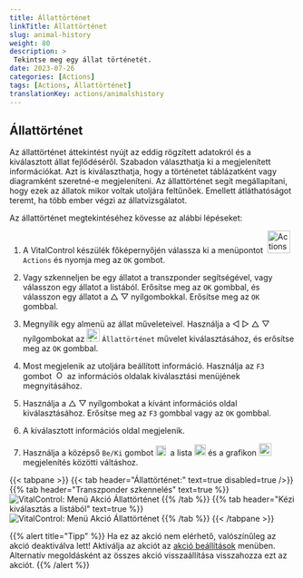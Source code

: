 ```yaml
---
title: Állattörténet
linkTitle: Állattörténet
slug: animal-history
weight: 80
description: >
 Tekintse meg egy állat történetét.
date: 2023-07-26
categories: [Actions]
tags: [Actions, Állattörténet]
translationKey: actions/animalshistory
---
```


## Állattörténet

Az állattörténet áttekintést nyújt az eddig rögzített adatokról és a kiválasztott állat fejlődéséről. Szabadon választhatja ki a megjelenített információkat. Azt is kiválaszthatja, hogy a történetet táblázatként vagy diagramként szeretné-e megjeleníteni. Az állattörténet segít megállapítani, hogy ezek az állatok mikor voltak utoljára feltűnőek. Emellett átláthatóságot teremt, ha több ember végzi az állatvizsgálatot.

Az állattörténet megtekintéséhez kövesse az alábbi lépéseket:

1. A VitalControl készülék főképernyőjén válassza ki a menüpontot &nbsp;<img src="/icons/actions.svg" width="40" align="bottom" alt="Actions" />  `Actions` és nyomja meg az `OK` gombot.

2. Vagy szkenneljen be egy állatot a transzponder segítségével, vagy válasszon egy állatot a listából. Erősítse meg az `OK` gombbal, és válasszon egy állatot a △ ▽ nyílgombokkal. Erősítse meg az `OK` gombbal.

3. Megnyílik egy almenü az állat műveleteivel. Használja a ◁ ▷ △ ▽ nyílgombokat az <img src="/icons/actions/history.svg" width="23" align="bottom" alt="Animal history" /> `Állattörténet` művelet kiválasztásához, és erősítse meg az `OK` gombbal.

4. Most megjelenik az utoljára beállított információ. Használja az `F3` gombot &nbsp;<img src="/icons/footer/open-popup.svg" width="15" align="bottom" alt="Open popup" /> az információs oldalak kiválasztási menüjének megnyitásához.

5. Használja a △ ▽ nyílgombokat a kívánt információs oldal kiválasztásához. Erősítse meg az `F3` gombbal vagy az `OK` gombbal.

6. A kiválasztott információs oldal megjelenik.

7. Használja a középső `Be/Ki` gombot <img src="/icons/footer/on-off.svg" width="18" align="bottom" alt="On/Off button" />&nbsp; a lista <img src="/icons/footer/list.svg" width="20" align="bottom" alt="Liste display" /> és a grafikon <img src="/icons/footer/chart.svg" width="22" align="bottom" alt="Chart display" />&nbsp; megjelenítés közötti váltáshoz.

{{< tabpane >}}
{{< tab header="Állattörténet:" text=true disabled=true />}}
{{% tab header="Transzponder szkennelés" text=true %}}
![VitalControl: Menü Akció Állattörténet](../images/animalhistory-scan.png "Állattörténet")
{{% /tab %}}
{{% tab header="Kézi kiválasztás a listából" text=true %}}
![VitalControl: Menü Akció Állattörténet](../images/animalhistory.png "Állattörténet")
{{% /tab %}}
{{< /tabpane >}}

{{% alert title="Tipp" %}}
Ha ez az akció nem elérhető, valószínűleg az akció deaktiválva lett! Aktiválja az akciót az [akció beállítások](../settings/) menüben. Alternatív megoldásként az összes akció visszaállítása visszahozza ezt az akciót.
{{% /alert %}}
